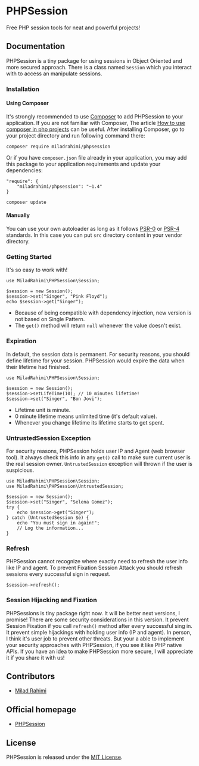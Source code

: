# PHPSession
Free PHP session tools for neat and powerful projects!

## Documentation
PHPSession is a tiny package for using sessions in Object Oriented and more secured approach.
There is a class named `Session` which you interact with to access an manipulate sessions.


### Installation
#### Using Composer
It's strongly recommended to use [Composer](http://getcomposer.org) to add PHPSession to your application.
If you are not familiar with Composer, The article
[How to use composer in php projects](http://www.miladrahimi.com/blog/2015/04/12/how-to-use-composer-in-php-projects)
can be useful.
After installing Composer, go to your project directory and run following command there:
```
composer require miladrahimi/phpsession
```
Or if you have `composer.json` file already in your application,
you may add this package to your application requirements
and update your dependencies:
```
"require": {
    "miladrahimi/phpsession": "~1.4"
}
```
```
composer update
```
#### Manually
You can use your own autoloader as long as it follows [PSR-0](http://www.php-fig.org/psr/psr-0) or
[PSR-4](http://www.php-fig.org/psr/psr-4) standards.
In this case you can put `src` directory content in your vendor directory.

### Getting Started
It's so easy to work with!
```
use MiladRahimi\PHPSession\Session;

$session = new Session();
$session->set("Singer", "Pink Floyd");
echo $session->get("Singer");
```

*   Because of being compatible with dependency injection, new version is not based on Single Pattern.
*   The `get()` method will return `null` whenever the value doesn't exist.

### Expiration
In default, the session data is permanent.
For security reasons, you should define lifetime for your session.
PHPSession would expire the data when their lifetime had finished.
```
use MiladRahimi\PHPSession\Session;

$session = new Session();
$session->setLifeTime(10); // 10 minutes lifetime!
$session->set("Singer", "Bon Jovi");
```
*   Lifetime unit is minute.
*   0 minute lifetime means unlimited time (it's default value).
*   Whenever you change lifetime its lifetime starts to get spent.

### UntrustedSession Exception
For security reasons, PHPSession holds user IP and Agent (web browser tool).
It always check this info in any `get()` call to make sure current user is the real session owner.
`UntrustedSession` exception will thrown if the user is suspicious.
```
use MiladRahimi\PHPSession\Session;
use MiladRahimi\PHPSession\UntrustedSession;

$session = new Session();
$session->set("Singer", "Selena Gomez");
try {
    echo $session->get("Singer");
} catch (UntrustedSession $e) {
    echo "You must sign in again!";
    // Log the information...
}
```

### Refresh
PHPSession cannot recognize where exactly need to refresh the user info like IP and agent.
To prevent Fixation Session Attack you should refresh sessions every successful sign in request.
```
$session->refresh();
```

### Session Hijacking and Fixation
PHPSessions is tiny package right now.
It will be better next versions, I promise!
There are some security considerations in this version.
It prevent Session Fixation if you call `refresh()` method after every successful sing in.
It prevent simple hijackings with holding user info (IP and agent).
In person, I think it's user job to prevent other threats.
But your a able to implement your security approaches with PHPSession,
if you see it like PHP native APIs.
If you have an idea to make PHPSession more secure,
I will appreciate it if you share it with us!

## Contributors
*	[Milad Rahimi](http://miladrahimi.com)

## Official homepage
*   [PHPSession](http://miladrahimi.github.io/phpsession)

## License
PHPSession is released under the [MIT License](http://opensource.org/licenses/mit-license.php).